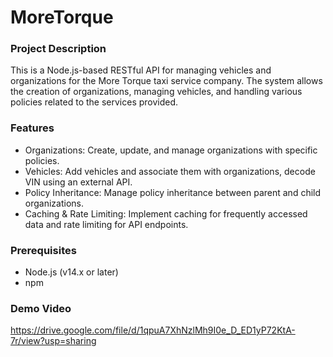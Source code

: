# MoreTorque
### Project Description
This is a Node.js-based RESTful API for managing vehicles and organizations for the More Torque taxi service company. The system allows the creation of organizations, managing vehicles, and handling various policies related to the services provided.

### Features
- Organizations: Create, update, and manage organizations with specific policies.
- Vehicles: Add vehicles and associate them with organizations, decode VIN using an external API.
- Policy Inheritance: Manage policy inheritance between parent and child organizations.
- Caching & Rate Limiting: Implement caching for frequently accessed data and rate limiting for API endpoints.

### Prerequisites
- Node.js (v14.x or later)
- npm

### Demo Video
https://drive.google.com/file/d/1qpuA7XhNzlMh9I0e_D_ED1yP72KtA-7r/view?usp=sharing
